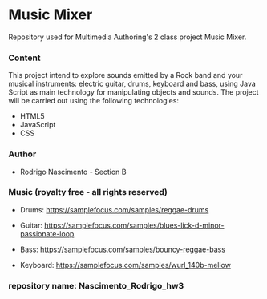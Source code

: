 # Music Mixer
Repository used for Multimedia Authoring's 2 class project Music Mixer. 

### Content

This project intend to explore sounds emitted by a Rock band and your musical instruments: electric guitar, drums, keyboard and bass, using Java Script as main technology for manipulating objects and sounds. The project will be carried out using the following technologies:

* HTML5
* JavaScript
* CSS

### Author
* Rodrigo Nascimento - Section B


### Music (royalty free - all rights reserved)
* Drums: https://samplefocus.com/samples/reggae-drums

* Guitar: https://samplefocus.com/samples/blues-lick-d-minor-passionate-loop

* Bass: https://samplefocus.com/samples/bouncy-reggae-bass

* Keyboard: https://samplefocus.com/samples/wurl_140b-mellow

### repository name: Nascimento_Rodrigo_hw3